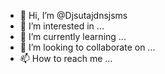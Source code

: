 - 👋 Hi, I’m @Djsutajdnsjsms
- 👀 I’m interested in ...
- 🌱 I’m currently learning ...
- 💞️ I’m looking to collaborate on ...
- 📫 How to reach me ...

<!---
Djsutajdnsjsms/Djsutajdnsjsms is a ✨ special ✨ repository because its `README.md` (this file) appears on your GitHub profile.
You can click the Preview link to take a look at your changes.
--->

